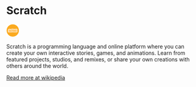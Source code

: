 # Scratch

![Scratch](./Scratch.png)

Scratch is a programming language and online platform where you can create your own interactive stories, games, and animations. Learn from featured projects, studios, and remixes, or share your own creations with others around the world.

 [Read more at wikipedia](https://en.wikipedia.org/wiki/Scratch_(programming_language))